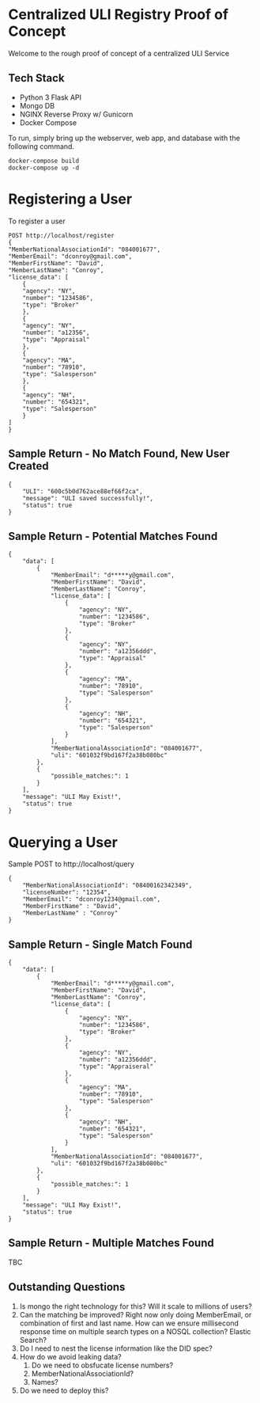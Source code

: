 # Centralized ULI Registry Proof of Concept
Welcome to the rough proof of concept of a centralized ULI Service


## Tech Stack
* Python 3 Flask API 
* Mongo DB
* NGINX Reverse Proxy w/ Gunicorn
* Docker Compose


To run, simply bring up the webserver, web app,  and database with the following command.

    docker-compose build
    docker-compose up -d

# Registering a User
To register a user

    POST http://localhost/register 
    {
    "MemberNationalAssociationId": "084001677",
    "MemberEmail": "dconroy@gmail.com",
    "MemberFirstName": "David",
    "MemberLastName": "Conroy",
    "license_data": [
        {
        "agency": "NY",
        "number": "1234586",
        "type": "Broker"
        },
        {
        "agency": "NY",
        "number": "a12356",
        "type": "Appraisal"
        },
        {
        "agency": "MA",
        "number": "78910",
        "type": "Salesperson"
        },
        {
        "agency": "NH",
        "number": "654321",
        "type": "Salesperson"
        }
    ]
    }
## Sample Return - No Match Found, New User Created
    {
        "ULI": "600c5b0d762ace88ef66f2ca",
        "message": "ULI saved successfully!",
        "status": true
    }
## Sample Return - Potential Matches Found

    {
        "data": [
            {
                "MemberEmail": "d*****y@gmail.com",
                "MemberFirstName": "David",
                "MemberLastName": "Conroy",
                "license_data": [
                    {
                        "agency": "NY",
                        "number": "1234586",
                        "type": "Broker"
                    },
                    {
                        "agency": "NY",
                        "number": "a12356ddd",
                        "type": "Appraisal"
                    },
                    {
                        "agency": "MA",
                        "number": "78910",
                        "type": "Salesperson"
                    },
                    {
                        "agency": "NH",
                        "number": "654321",
                        "type": "Salesperson"
                    }
                ],
                "MemberNationalAssociationId": "084001677",
                "uli": "601032f9bd167f2a38b080bc"
            },
            {
                "possible_matches:": 1
            }
        ],
        "message": "ULI May Exist!",
        "status": true
    }

# Querying a User
Sample POST to http://localhost/query

    {
        "MemberNationalAssociationId": "08400162342349", 
        "licenseNumber": "12354",
        "MemberEmail": "dconroy1234@gmail.com",
        "MemberFirstName" : "David",
        "MemberLastName" : "Conroy"
    }
## Sample Return - Single Match Found
    {
        "data": [
            {
                "MemberEmail": "d*****y@gmail.com",
                "MemberFirstName": "David",
                "MemberLastName": "Conroy",
                "license_data": [
                    {
                        "agency": "NY",
                        "number": "1234586",
                        "type": "Broker"
                    },
                    {
                        "agency": "NY",
                        "number": "a12356ddd",
                        "type": "Appraiseral"
                    },
                    {
                        "agency": "MA",
                        "number": "78910",
                        "type": "Salesperson"
                    },
                    {
                        "agency": "NH",
                        "number": "654321",
                        "type": "Salesperson"
                    }
                ],
                "MemberNationalAssociationId": "084001677",
                "uli": "601032f9bd167f2a38b080bc"
            },
            {
                "possible_matches:": 1
            }
        ],
        "message": "ULI May Exist!",
        "status": true
    }

## Sample Return - Multiple Matches Found
TBC

## Outstanding Questions

1) Is mongo the right technology for this? Will it scale to millions of users?
2) Can the matching be improved? Right now only doing MemberEmail, or combination of first and last name. How can we ensure millisecond response time on multiple search types on a NOSQL collection? Elastic Search?
3) Do I need to nest the license information like the DID spec?
4) How do we avoid leaking data?
   1) Do we need to obsfucate license numbers? 
   2) MemberNationalAssociationId?
   3) Names?
5) Do we need to deploy this?